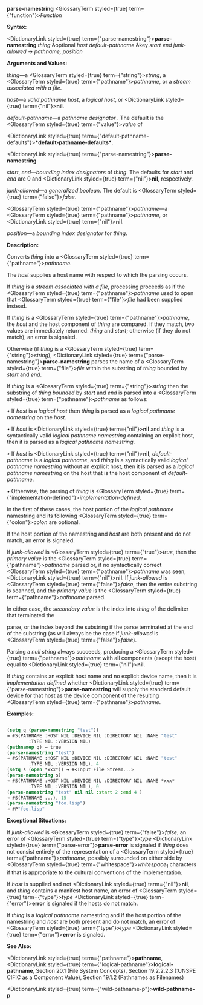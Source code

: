 **parse-namestring** <GlossaryTerm styled={true} term={"function"}><i>Function</i></GlossaryTerm> 



**Syntax:** 



<DictionaryLink styled={true} term={"parse-namestring"}><b>parse-namestring</b></DictionaryLink> *thing* &amp;optional *host default-pathname* &amp;key *start end junk-allowed → pathname, position* 



**Arguments and Values:** 



*thing*—a <GlossaryTerm styled={true} term={"string"}><i>string</i></GlossaryTerm>, a <GlossaryTerm styled={true} term={"pathname"}><i>pathname</i></GlossaryTerm>, or a *stream associated with a file*. 



*host*—a *valid pathname host*, a *logical host*, or <DictionaryLink styled={true} term={"nil"}><b>nil</b></DictionaryLink>. 



*default-pathname*—a *pathname designator* . The default is the <GlossaryTerm styled={true} term={"value"}><i>value</i></GlossaryTerm> of 



<DictionaryLink styled={true} term={"default-pathname-defaults"}><b>\*default-pathname-defaults\*</b></DictionaryLink>. 







 



 



<DictionaryLink styled={true} term={"parse-namestring"}><b>parse-namestring</b></DictionaryLink> 



*start*, *end*—*bounding index designators* of *thing*. The defaults for *start* and *end* are 0 and <DictionaryLink styled={true} term={"nil"}><b>nil</b></DictionaryLink>, respectively. 



*junk-allowed*—a *generalized boolean*. The default is <GlossaryTerm styled={true} term={"false"}><i>false</i></GlossaryTerm>. 



<GlossaryTerm styled={true} term={"pathname"}><i>pathname</i></GlossaryTerm>—a <GlossaryTerm styled={true} term={"pathname"}><i>pathname</i></GlossaryTerm>, or <DictionaryLink styled={true} term={"nil"}><b>nil</b></DictionaryLink>. 



*position*—a *bounding index designator* for *thing*. 



**Description:** 



Converts *thing* into a <GlossaryTerm styled={true} term={"pathname"}><i>pathname</i></GlossaryTerm>. 



The *host* supplies a host name with respect to which the parsing occurs. 



If *thing* is a *stream associated with a file*, processing proceeds as if the <GlossaryTerm styled={true} term={"pathname"}><i>pathname</i></GlossaryTerm> used to open that <GlossaryTerm styled={true} term={"file"}><i>file</i></GlossaryTerm> had been supplied instead. 



If *thing* is a <GlossaryTerm styled={true} term={"pathname"}><i>pathname</i></GlossaryTerm>, the *host* and the host component of *thing* are compared. If they match, two values are immediately returned: *thing* and *start*; otherwise (if they do not match), an error is signaled. 



Otherwise (if *thing* is a <GlossaryTerm styled={true} term={"string"}><i>string</i></GlossaryTerm>), <DictionaryLink styled={true} term={"parse-namestring"}><b>parse-namestring</b></DictionaryLink> parses the name of a <GlossaryTerm styled={true} term={"file"}><i>file</i></GlossaryTerm> within the substring of *thing* bounded by *start* and *end*. 



If *thing* is a <GlossaryTerm styled={true} term={"string"}><i>string</i></GlossaryTerm> then the substring of *thing bounded* by *start* and *end* is parsed into a <GlossaryTerm styled={true} term={"pathname"}><i>pathname</i></GlossaryTerm> as follows: 



*•* If *host* is a *logical host* then *thing* is parsed as a *logical pathname namestring* on the *host*. 



*•* If *host* is <DictionaryLink styled={true} term={"nil"}><b>nil</b></DictionaryLink> and *thing* is a syntactically valid *logical pathname namestring* containing an explicit host, then it is parsed as a *logical pathname namestring*. 



*•* If *host* is <DictionaryLink styled={true} term={"nil"}><b>nil</b></DictionaryLink>, *default-pathname* is a *logical pathname*, and *thing* is a syntactically valid *logical pathname namestring* without an explicit host, then it is parsed as a *logical pathname namestring* on the host that is the host component of *default-pathname*. 



*•* Otherwise, the parsing of *thing* is <GlossaryTerm styled={true} term={"implementation-defined"}><i>implementation-defined</i></GlossaryTerm>. 



In the first of these cases, the host portion of the *logical pathname* namestring and its following <GlossaryTerm styled={true} term={"colon"}><i>colon</i></GlossaryTerm> are optional. 



If the host portion of the namestring and *host* are both present and do not match, an error is signaled. 



If *junk-allowed* is <GlossaryTerm styled={true} term={"true"}><i>true</i></GlossaryTerm>, then the *primary value* is the <GlossaryTerm styled={true} term={"pathname"}><i>pathname</i></GlossaryTerm> parsed or, if no syntactically correct <GlossaryTerm styled={true} term={"pathname"}><i>pathname</i></GlossaryTerm> was seen, <DictionaryLink styled={true} term={"nil"}><b>nil</b></DictionaryLink>. If *junk-allowed* is <GlossaryTerm styled={true} term={"false"}><i>false</i></GlossaryTerm>, then the entire substring is scanned, and the *primary value* is the <GlossaryTerm styled={true} term={"pathname"}><i>pathname</i></GlossaryTerm> parsed. 



In either case, the *secondary value* is the index into *thing* of the delimiter that terminated the 



 



 



parse, or the index beyond the substring if the parse terminated at the end of the substring (as will always be the case if *junk-allowed* is <GlossaryTerm styled={true} term={"false"}><i>false</i></GlossaryTerm>). 



Parsing a *null string* always succeeds, producing a <GlossaryTerm styled={true} term={"pathname"}><i>pathname</i></GlossaryTerm> with all components (except the host) equal to <DictionaryLink styled={true} term={"nil"}><b>nil</b></DictionaryLink>. 



If *thing* contains an explicit host name and no explicit device name, then it is *implementation defined* whether <DictionaryLink styled={true} term={"parse-namestring"}><b>parse-namestring</b></DictionaryLink> will supply the standard default device for that host as the device component of the resulting <GlossaryTerm styled={true} term={"pathname"}><i>pathname</i></GlossaryTerm>. 



**Examples:**
```lisp

(setq q (parse-namestring "test")) 
→ #S(PATHNAME :HOST NIL :DEVICE NIL :DIRECTORY NIL :NAME "test" 
		:TYPE NIL :VERSION NIL) 
(pathnamep q) → true 
(parse-namestring "test") 
→ #S(PATHNAME :HOST NIL :DEVICE NIL :DIRECTORY NIL :NAME "test" 
		:TYPE NIL :VERSION NIL), 4 
(setq s (open *xxx*)) → #<Input File Stream...> 
(parse-namestring s) 
→ #S(PATHNAME :HOST NIL :DEVICE NIL :DIRECTORY NIL :NAME *xxx* 
		:TYPE NIL :VERSION NIL), 0 
(parse-namestring "test" nil nil :start 2 :end 4 ) 
→ #S(PATHNAME ...), 15 
(parse-namestring "foo.lisp") 
→ #P"foo.lisp" 

```
**Exceptional Situations:** 



If *junk-allowed* is <GlossaryTerm styled={true} term={"false"}><i>false</i></GlossaryTerm>, an error of <GlossaryTerm styled={true} term={"type"}><i>type</i></GlossaryTerm> <DictionaryLink styled={true} term={"parse-error"}><b>parse-error</b></DictionaryLink> is signaled if *thing* does not consist entirely of the representation of a <GlossaryTerm styled={true} term={"pathname"}><i>pathname</i></GlossaryTerm>, possibly surrounded on either side by <GlossaryTerm styled={true} term={"whitespace"}><i>whitespace</i></GlossaryTerm><sub>1</sub> characters if that is appropriate to the cultural conventions of the implementation. 



If *host* is supplied and not <DictionaryLink styled={true} term={"nil"}><b>nil</b></DictionaryLink>, and *thing* contains a manifest host name, an error of <GlossaryTerm styled={true} term={"type"}><i>type</i></GlossaryTerm> <DictionaryLink styled={true} term={"error"}><b>error</b></DictionaryLink> is signaled if the hosts do not match. 



If *thing* is a *logical pathname* namestring and if the host portion of the namestring and *host* are both present and do not match, an error of <GlossaryTerm styled={true} term={"type"}><i>type</i></GlossaryTerm> <DictionaryLink styled={true} term={"error"}><b>error</b></DictionaryLink> is signaled. 



**See Also:** 



<DictionaryLink styled={true} term={"pathname"}><b>pathname</b></DictionaryLink>, <DictionaryLink styled={true} term={"logical-pathname"}><b>logical-pathname</b></DictionaryLink>, Section 20.1 (File System Concepts), Section 19.2.2.2.3 (:UNSPE CIFIC as a Component Value), Section 19.1.2 (Pathnames as Filenames) 







 



 



<DictionaryLink styled={true} term={"wild-pathname-p"}><b>wild-pathname-p</b></DictionaryLink> 




